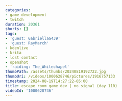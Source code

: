 ```yaml
---
categories:
- game development
- twitch
duration: 20361
shorts: []
tags:
- 'guest: GabriellaG439'
- 'guest: RayMarch'
- kdenlive
- krita
- lost contact
- openshot
- 'raiding: The_Whitechapel'
thumbPath: /assets/thumbs/20240819192722.jpg
thumbUri: /videos/1000628746/pictures/1916757133
timestamp: 2024-08-19T14:27:22-05:00
title: escape room game dev | no signal (day 110)
videoId: '1000628746'
---
```

